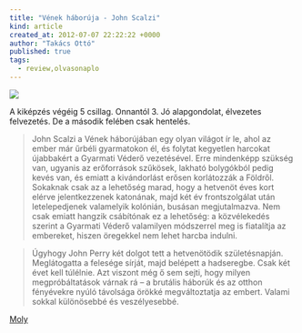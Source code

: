 ```yaml
---
title: "Vének háborúja - John Scalzi"
kind: article
created_at: 2012-07-07 22:22:22 +0000
author: "Takács Ottó"
published: true
tags: 
  - review,olvasonaplo
---
```

![](http://moly.hu/system/covers/normal/covers_177417.jpg?1334320624)

A kiképzés végéig 5 csillag. Onnantól 3. 
Jó alapgondolat, élvezetes felvezetés. De a második felében csak hentelés.

>John Scalzi a Vének háborújában egy olyan világot ír le, ahol az ember már űrbéli gyarmatokon él, és folytat kegyetlen harcokat újabbakért a Gyarmati Véderő vezetésével. Erre mindenképp szükség van, ugyanis az erőforrások szűkösek, lakható bolygókból pedig kevés van, és emiatt a kivándorlást erősen korlátozzák a Földről. Sokaknak csak az a lehetőség marad, hogy a hetvenöt éves kort elérve jelentkezzenek katonának, majd két év frontszolgálat után letelepedjenek valamelyik kolónián, busásan megjutalmazva. Nem csak emiatt hangzik csábítónak ez a lehetőség: a közvélekedés szerint a Gyarmati Véderő valamilyen módszerrel meg is fiatalítja az embereket, hiszen öregekkel nem lehet harcba indulni.

>Úgyhogy John Perry két dolgot tett a hetvenötödik születésnapján. Meglátogatta a felesége sírját, majd belépett a hadseregbe. Csak két évet kell túlélnie. Azt viszont még ő sem sejti, hogy milyen megpróbáltatások várnak rá – a brutális háborúk és az otthon fényévekre nyúló távolsága örökké megváltoztatja az embert. Valami sokkal különösebbé és veszélyesebbé.

[Moly](http://moly.hu/konyvek/john-scalzi-venek-haboruja)

<div class='old-comments'></div>